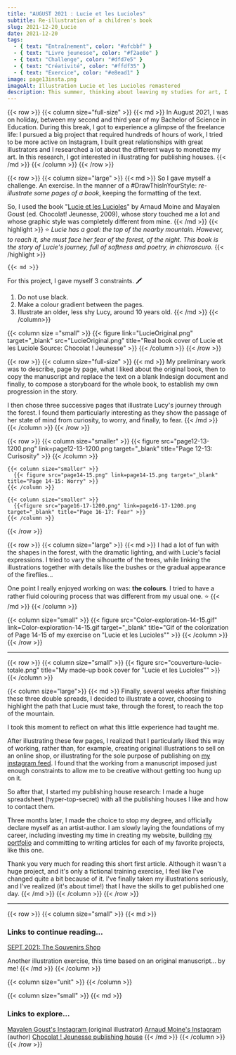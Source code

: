 ```yaml
---
title: "AUGUST 2021 : Lucie et les Lucioles"
subtitle: Re-illustration of a children's book
slug: 2021-12-20_Lucie
date: 2021-12-20
tags:
  - { text: "Entraînement", color: "#afcbbf" }
  - { text: "Livre jeunesse", color: "#f2ae8e" }
  - { text: "Challenge", color: "#dfd7e5" }
  - { text: "Créativité", color: "#ffdf35" }
  - { text: "Exercice", color: "#e8ead1" }
image: page13insta.png
imageAlt: Illustration Lucie et les Lucioles remastered
description: This summer, thinking about leaving my studies for art, I gave myself a creative challenge. I worked on the children's book "Lucie et les Lucioles" by Arnaud Moine and Mayalen Goust (ed. Chocolat ! jeunesse, 2009)...
---
```


{{< row >}}
  {{< column size="full-size" >}}
     {{< md >}}
In August 2021, I was on holiday, between my second and third year of my Bachelor of Science in Education. During this break, I got to experience a glimpse of the freelance life: I pursued a big project that required hundreds of hours of work, I tried to be more active on Instagram, I built great relationships with great illustrators and I researched a lot about the different ways to monetize my art. In this research, I got interested in illustrating for publishing houses.
     {{< /md >}}
  {{< /column >}}
{{< /row >}}

{{< row >}}
  {{< column size="large" >}}
    {{< md >}}
So I gave myself a challenge. An exercise. In the manner of a #DrawThisInYourStyle: _re-illustrate some pages of a book_, keeping the formatting of the text.

So, I used the book "[Lucie et les Lucioles](https://www.chocolat-jeunesse.com/livre_jeunesse_lucie_et_les_lucioles.php)" by Arnaud Moine and Mayalen Goust (ed. Chocolat! Jeunesse, 2009), whose story touched me a lot and whose graphic style was completely different from mine.
    {{< /md >}}
    {{< highlight >}}
⭐ *Lucie has a goal: the top of the nearby mountain. However, to reach it, she must face her fear of the forest, of the night. This book is the story of Lucie's journey, full of softness and poetry, in chiaroscuro.*
    {{< /highlight >}}

    {{< md >}}
For this project, I gave myself 3 constraints. 🖍️
1. Do not use black.
2. Make a colour gradient between the pages.
3. Illustrate an older, less shy Lucy, around 10 years old.
    {{< /md >}}
  {{< /column>}}

  {{< column size ="small" >}}
    {{< figure link="LucieOriginal.png" target="_blank" src="LucieOriginal.png" title="Real book cover of Lucie et les Luciole Source: Chocolat ! Jeunesse" >}}
  {{< /column >}}
{{< /row >}}

{{< row >}}
  {{< column size="full-size" >}}
    {{< md >}}
My preliminary work was to describe, page by page, what I liked about the original book, then to copy the manuscript and replace the text on a blank Indesign document and finally, to compose a storyboard for the whole book, to establish my own progression in the story.

I then chose three successive pages that illustrate Lucy's journey through the forest. I found them particularly interesting as they show the passage of her state of mind from curiosity, to worry, and finally, to fear.
    {{< /md >}}
  {{< /column >}}
{{< /row >}}

{{< row >}}
    {{< column size="smaller" >}}
      {{< figure src="page12-13-1200.png" link=page12-13-1200.png target="_blank" title="Page 12-13: Curisosity" >}}
    {{< /column >}}

    {{< column size="smaller" >}}
      {{< figure src="page14-15.png" link=page14-15.png target="_blank" title="Page 14-15: Worry" >}}
    {{< /column >}}

    {{< column size="smaller" >}}
      {{<figure src="page16-17-1200.png" link=page16-17-1200.png target="_blank" title="Page 16-17: Fear" >}}
    {{< /column >}}
{{< /row >}}

{{< row >}}
  {{< column size="large" >}}
    {{< md >}}
I had a lot of fun with the shapes in the forest, with the dramatic lighting, and with Lucie's facial expressions. I tried to vary the silhouette of the trees, while linking the illustrations together with details like the bushes or the gradual appearance of the fireflies...

One point I really enjoyed working on was: **the colours**. I tried to have a rather fluid colouring process that was different from my usual one. ⭐
    {{< /md >}}
  {{< /column >}}

  {{< column size="small" >}}
    {{< figure src="Color-exploration-14-15.gif" link=Color-exploration-14-15.gif target="_blank" title="Gif of the colorization of Page 14-15 of my exercise on \"Lucie et les Lucioles\"" >}}
  {{< /column >}}
{{< /row >}}

___

{{< row >}}
  {{< column size="small" >}}
      {{< figure src="couverture-lucie-totale.png" title="My made-up book cover for \"Lucie et les Lucioles\"" >}}
  {{< /column >}}

  {{< column size="large">}}
    {{< md >}}
Finally, several weeks after finishing these three double spreads, I decided to illustrate a cover, choosing to highlight the path that Lucie must take, through the forest, to reach the top of the mountain.

I took this moment to reflect on what this little experience had taught me.

After illustrating these few pages, I realized that I particularly liked this way of working, rather than, for example, creating original illustrations to sell on an online shop, or illustrating for the sole purpose of publishing on [my instagram feed](https://www.instagram.com/atelier.traviole/ "Léna Desmettre 🍓 Instagram"). I found that the working from a manuscript imposed just enough constraints to allow me to be creative without getting too hung up on it.

So after that, I started my publishing house research: I made a huge spreadsheet (hyper-top-secret) with all the publishing houses I like and how to contact them.

Three months later, I made the choice to stop my degree, and officially declare myself as an artist-author. I am slowly laying the foundations of my career, including investing my time in creating my website, building  [my portfolio](/portfolio/ "Page portfolio sur mon site") and committing to writing articles for each of my favorite projects, like this one.

Thank you very much for reading this short first article. Although it wasn't a huge project, and it's only a fictional training exercise, I feel like I've changed quite a bit because of it. I've finally taken my illustrations seriously, and I've realized (it's about time!) that I have the skills to get published one day.
    {{< /md >}}
  {{< /column >}}
{{< /row >}}

___
{{< row >}}
  {{< column size="small" >}}
    {{< md >}}
### Links to continue reading...

[SEPT 2021: The Souvenirs Shop](/en/blog/2021-12-25_Souvenirs/)

Another illustration exercise, this time based on an original manuscript... by me!
    {{< /md >}}
  {{< /column >}}

  {{< column size="unit" >}}
  {{< /column >}}

  {{< column size="small" >}}
    {{< md >}}
### Links to explore...

[Mayalen Goust's Instagram ](https://www.instagram.com/mayalengoust/) (original illustrator)
[Arnaud Moine's Instagram](https://www.instagram.com/arnaudmoine/) (author)
[Chocolat ! Jeunesse publishing house](https://www.chocolat-jeunesse.com/)
    {{< /md >}}
  {{< /column >}}
{{< /row >}}
